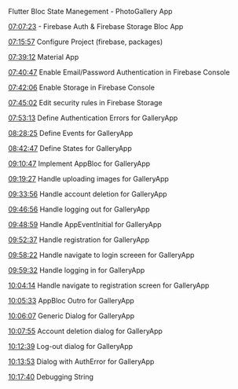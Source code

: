 Flutter Bloc State Manegement - PhotoGallery App

[07:07:23](https://www.youtube.com/watch?v=Mn254cnduOY&list=PL6yRaaP0WPkUf-ff1OX99DVSL1cynLHxO&index=9&t=25643s) - Firebase Auth & Firebase Storage Bloc App 

[07:15:57](https://youtu.be/Mn254cnduOY?list=PL6yRaaP0WPkUf-ff1OX99DVSL1cynLHxO&t=26157) Configure Project (firebase, packages)

[07:39:12](https://youtu.be/Mn254cnduOY?list=PL6yRaaP0WPkUf-ff1OX99DVSL1cynLHxO&t=27552) Material App

[07:40:47](https://youtu.be/Mn254cnduOY?list=PL6yRaaP0WPkUf-ff1OX99DVSL1cynLHxO&t=27647) Enable Email/Password Authentication in Firebase Console

[07:42:06](https://youtu.be/Mn254cnduOY?list=PL6yRaaP0WPkUf-ff1OX99DVSL1cynLHxO&t=27726) Enable Storage in Firebase Console

[07:45:02](https://youtu.be/Mn254cnduOY?list=PL6yRaaP0WPkUf-ff1OX99DVSL1cynLHxO&t=27902) Edit security rules in Firebase Storage

[07:53:13](https://youtu.be/Mn254cnduOY?list=PL6yRaaP0WPkUf-ff1OX99DVSL1cynLHxO&t=28393) Define Authentication Errors for GalleryApp

[08:28:25](https://youtu.be/Mn254cnduOY?list=PL6yRaaP0WPkUf-ff1OX99DVSL1cynLHxO&t=30505) Define Events for GalleryApp

[08:42:47](https://youtu.be/Mn254cnduOY?list=PL6yRaaP0WPkUf-ff1OX99DVSL1cynLHxO&t=31367) Define States for GalleryApp

[09:10:47](https://youtu.be/Mn254cnduOY?list=PL6yRaaP0WPkUf-ff1OX99DVSL1cynLHxO&t=33047) Implement AppBloc for GalleryApp

[09:19:27](https://youtu.be/Mn254cnduOY?list=PL6yRaaP0WPkUf-ff1OX99DVSL1cynLHxO&t=33567) Handle uploading images for GalleryApp

[09:33:56](https://youtu.be/Mn254cnduOY?list=PL6yRaaP0WPkUf-ff1OX99DVSL1cynLHxO&t=34436) Handle account deletion for GalleryApp

[09:46:56](https://youtu.be/Mn254cnduOY?list=PL6yRaaP0WPkUf-ff1OX99DVSL1cynLHxO&t=35216) Handle logging out for GalleryApp

[09:48:59](https://youtu.be/Mn254cnduOY?list=PL6yRaaP0WPkUf-ff1OX99DVSL1cynLHxO&t=35339) Handle AppEventInitial for GalleryApp

[09:52:37](https://youtu.be/Mn254cnduOY?list=PL6yRaaP0WPkUf-ff1OX99DVSL1cynLHxO&t=35558) Handle registration for GalleryApp

[09:58:22](https://youtu.be/Mn254cnduOY?list=PL6yRaaP0WPkUf-ff1OX99DVSL1cynLHxO&t=35903) Handle navigate to login screeen for GalleryApp

[09:59:32](https://youtu.be/Mn254cnduOY?list=PL6yRaaP0WPkUf-ff1OX99DVSL1cynLHxO&t=35974) Handle logging in for GalleryApp 

[10:04:14](https://youtu.be/Mn254cnduOY?list=PL6yRaaP0WPkUf-ff1OX99DVSL1cynLHxO&t=36254) Handle navigate to registration screen for GalleryApp

[10:05:33](https://youtu.be/Mn254cnduOY?list=PL6yRaaP0WPkUf-ff1OX99DVSL1cynLHxO&t=36334) AppBloc Outro for GalleryApp

[10:06:07](https://youtu.be/Mn254cnduOY?list=PL6yRaaP0WPkUf-ff1OX99DVSL1cynLHxO&t=36368) Generic Dialog for GalleryApp

[10:07:55](https://youtu.be/Mn254cnduOY?list=PL6yRaaP0WPkUf-ff1OX99DVSL1cynLHxO&t=36476) Account deletion dialog for GalleryApp

[10:12:39](https://youtu.be/Mn254cnduOY?list=PL6yRaaP0WPkUf-ff1OX99DVSL1cynLHxO&t=36759) Log-out dialog for GalleryApp

[10:13:53](https://youtu.be/Mn254cnduOY?list=PL6yRaaP0WPkUf-ff1OX99DVSL1cynLHxO&t=36833) Dialog with AuthError for GalleryApp

[10:17:40](https://youtu.be/Mn254cnduOY?list=PL6yRaaP0WPkUf-ff1OX99DVSL1cynLHxO&t=37060) Debugging String
